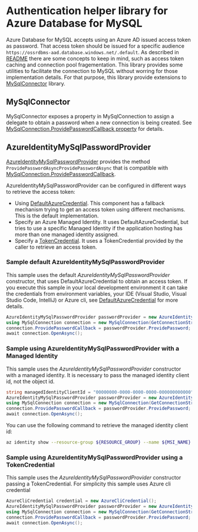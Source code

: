 # Authentication helper library for Azure Database for MySQL

Azure Database for MySQL accepts using an Azure AD issued access token as password. That access token should be issued for a specific audience `https://ossrdbms-aad.database.windows.net/.default`.
As described in [README](../README.md) there are some concepts to keep in mind, such as access token caching and connection pool fragementation.
This library provides some utilities to facilitate the connection to MySQL without worring for those implementation details.
For that purpose, this library provide extensions to [MySqlConnector](https://www.nuget.org/packages/MySqlConnector/2.2.5?_src=template) library.

## MySqlConnector

MySqlConnector exposes a property in MySqlConnection to assign a delegate to obtain a password when a new connection is being created. See [MySqlConnection.ProvidePasswordCallback property](https://mysqlconnector.net/api/mysqlconnector/mysqlconnection/providepasswordcallback/) for details.

## AzureIdentityMySqlPasswordProvider

[AzureIdentityMySqlPasswordProvider](./AzureIdentityMySqlPasswordProvider.cs) provides the method `ProvidePasswordAsyncProvidePasswordAsync` that is compatible with [MySqlConnection.ProvidePasswordCallback](https://mysqlconnector.net/api/mysqlconnector/mysqlconnection/providepasswordcallback/).

AzureIdentityMySqlPasswordProvider can be configured in different ways to retrieve the access token:

* Using [DefaultAzureCredential](https://learn.microsoft.com/en-us/dotnet/api/azure.identity.defaultazurecredential?view=azure-dotnet). This component has a fallback mechanism trying to get an access token using different mechanisms. This is the default implementation.
* Specify an Azure Managed Identity. It uses DefaultAzureCredential, but tries to use a specific Managed Identity if the application hosting has more than one managed identity assigned.
* Specify a [TokenCredential](https://learn.microsoft.com/en-us/dotnet/api/azure.core.tokencredential?view=azure-dotnet). It uses a TokenCredential provided by the caller to retrieve an access token.

### Sample default AzureIdentityMySqlPasswordProvider

This sample uses the default _AzureIdentityMySqlPasswordProvider_ constructor, that uses DefaultAzureCredential to obtain an access token. If you execute this sample in your local development environment it can take the credentials from environment variables, your IDE (Visual Studio, Visual Studio Code, IntelliJ) or Azure cli, see [DefaultAzureCredential](https://learn.microsoft.com/en-us/dotnet/api/azure.identity.defaultazurecredential?view=azure-dotnet) for more details.

```csharp
AzureIdentityMySqlPasswordProvider passwordProvider = new AzureIdentityMySqlPasswordProvider();
using MySqlConnection connection = new MySqlConnection(GetConnectionString());
connection.ProvidePasswordCallback = passwordProvider.ProvidePassword;
await connection.OpenAsync();
```

### Sample using AzureIdentityMySqlPasswordProvider with a Managed Identity

This sample uses the _AzureIdentityMySqlPasswordProvider_ constructor with a managed identity. It is necessary to pass the managed identity client id, not the object id.

```csharp
string managedIdentityClientId = "00000000-0000-0000-0000-000000000000";
AzureIdentityMySqlPasswordProvider passwordProvider = new AzureIdentityMySqlPasswordProvider(managedIdentityClientId);
using MySqlConnection connection = new MySqlConnection(GetConnectionString());
connection.ProvidePasswordCallback = passwordProvider.ProvidePassword;
await connection.OpenAsync();
```

You can use the following command to retrieve the managed identity client id:

```bash
az identity show --resource-group ${RESOURCE_GROUP} --name ${MSI_NAME} --query clientId -o tsv
```

### Sample using AzureIdentityMySqlPasswordProvider using a TokenCredential

This sample uses the _AzureIdentityMySqlPasswordProvider_ constructor passing a TokenCredential. For simplicity this sample uses Azure cli credential

```csharp
AzureCliCredential credential = new AzureCliCredential();
AzureIdentityMySqlPasswordProvider passwordProvider = new AzureIdentityMySqlPasswordProvider(credential);
using MySqlConnection connection = new MySqlConnection(GetConnectionString());
connection.ProvidePasswordCallback = passwordProvider.ProvidePassword;
await connection.OpenAsync();
```